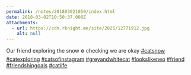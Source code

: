 ```yaml
---
permalink: /notes/201803021050/index.html
date: 2018-03-02T10:50:37.000Z
attachments:
  - url: https://cdn.rknight.me/site/2025/12771912.jpg
    alt: null
---
```


Our friend exploring the snow ❄️ checking we are okay <a href="https://pixelfed.social/discover/tags/catsnow?src=hash" title="#catsnow" class="u-url hashtag" rel="external nofollow noopener">#catsnow</a> <a href="https://pixelfed.social/discover/tags/catexploring?src=hash" title="#catexploring" class="u-url hashtag" rel="external nofollow noopener">#catexploring</a> <a href="https://pixelfed.social/discover/tags/catsofinstagram?src=hash" title="#catsofinstagram" class="u-url hashtag" rel="external nofollow noopener">#catsofinstagram</a> <a href="https://pixelfed.social/discover/tags/greyandwhitecat?src=hash" title="#greyandwhitecat" class="u-url hashtag" rel="external nofollow noopener">#greyandwhitecat</a> <a href="https://pixelfed.social/discover/tags/lookslikeneo?src=hash" title="#lookslikeneo" class="u-url hashtag" rel="external nofollow noopener">#lookslikeneo</a> <a href="https://pixelfed.social/discover/tags/friend?src=hash" title="#friend" class="u-url hashtag" rel="external nofollow noopener">#friend</a> <a href="https://pixelfed.social/discover/tags/friendshipgoals?src=hash" title="#friendshipgoals" class="u-url hashtag" rel="external nofollow noopener">#friendshipgoals</a> <a href="https://pixelfed.social/discover/tags/catlife?src=hash" title="#catlife" class="u-url hashtag" rel="external nofollow noopener">#catlife</a>
